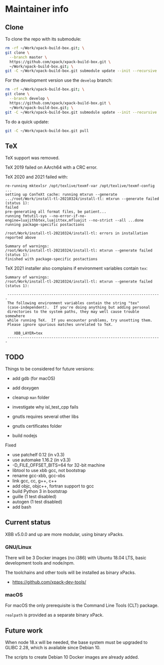 # Maintainer info

## Clone

To clone the repo with its submodule:

```sh
rm -rf ~/Work/xpack-build-box.git; \
git clone \
  --branch master \
  https://github.com/xpack/xpack-build-box.git \
  ~/Work/xpack-build-box.git; \
git -C ~/Work/xpack-build-box.git submodule update --init --recursive
```

For the development version use the `develop` branch:

```sh
rm -rf ~/Work/xpack-build-box.git; \
git clone \
  --branch develop \
  https://github.com/xpack/xpack-build-box.git \
  ~/Work/xpack-build-box.git; \
git -C ~/Work/xpack-build-box.git submodule update --init --recursive
```

To do a quick update:

```sh
git -C ~/Work/xpack-build-box.git pull
```

## TeX

TeX support was removed.

TeX 2019 failed on AArch64 with a CRC error.

TeX 2020 and 2021 failed with:

```console
re-running mktexlsr /opt/texlive/texmf-var /opt/texlive/texmf-config ...
setting up ConTeXt cache: running mtxrun --generate .../root/Work/install-tl-20210324/install-tl: mtxrun --generate failed (status 1):
failed
pre-generating all format files, be patient...
running fmtutil-sys --no-error-if-no-engine=luajithbtex,luajittex,mfluajit --no-strict --all ...done
running package-specific postactions

/root/Work/install-tl-20210324/install-tl: errors in installation reported above

Summary of warnings:
/root/Work/install-tl-20210324/install-tl: mtxrun --generate failed (status 1):
finished with package-specific postactions
```

TeX 2021 installer also complains if environment variables contain `tex`:

```console
Summary of warnings:
/root/Work/install-tl-20210324/install-tl: mtxrun --generate failed (status 1):

 ----------------------------------------------------------------------
 The following environment variables contain the string "tex"
 (case-independent).  If you're doing anything but adding personal
 directories to the system paths, they may well cause trouble somewhere
 while running TeX.  If you encounter problems, try unsetting them.
 Please ignore spurious matches unrelated to TeX.

    XBB_LAYER=tex
 ----------------------------------------------------------------------
```

## TODO

Things to be considered for future versions:

- add gdb (for macOS)
- add doxygen
- cleanup `man` folder
- investigate why isl_test_cpp fails
- gnutls requires several other libs
- gnutls certificates folder

- build nodejs

Fixed

- use patchelf 0.12 (in v3.3)
- use automake 1.16.2 (in v3.3)
- -D_FILE_OFFSET_BITS=64 for 32-bit machine
- libtool to use xbb gcc, not bootstrap
- rename gcc-xbb, gcc-xbs
- link gcc, cc, g++, c++
- add objc, objc++, fortran support to gcc
- build Python 3 in bootstrap
- guille (1 test disabled)
- autogen (1 test disabled)
- add bash

## Current status

XBB v5.0.0 and up are more modular, using binary xPacks.

### GNU/Linux

There will be 3 Docker images (no i386) with Ubuntu 18.04 LTS,
basic development tools and node/npm.

The toolchains and other tools will be installed as binary xPacks.

- <https://github.com/xpack-dev-tools/>

### macOS

For macOS the only prerequisite is the Command Line Tools (CLT) package.

`realpath` is provided as a separate binary xPack.

## Future work

When node 18.x will be needed, the base system must be upgraded to
GLIBC 2.28, which is available since Debian 10.

The scripts to create Debian 10 Docker images are already added.
